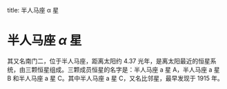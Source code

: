 title: 半人马座 α 星

# 半人马座 $α$ 星

其又名南门二，位于半人马座，距离太阳约 4.37 光年，是离太阳最近的恒星系统，由三颗恒星组成。三颗成员恒星的名字是：半人马座 a 星 A，半人马座 a 星 B 和半人马座 a 星 C。其中半人马座 a 星 C，又名比邻星，最早发现于 1915 年。
